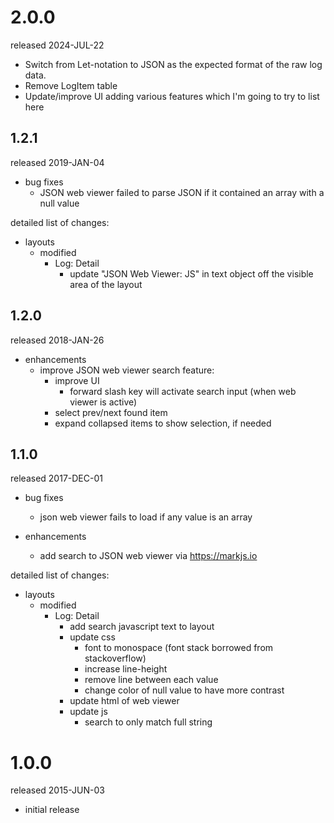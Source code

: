 # 2.0.0 #

released 2024-JUL-22

- Switch from Let-notation to JSON as the expected format of the raw log data.
- Remove LogItem table
- Update/improve UI adding various features which I'm going to try to list here



## 1.2.1 ##

released 2019-JAN-04

- bug fixes
	- JSON web viewer failed to parse JSON if it contained an array with a null value

detailed list of changes:
- layouts
	- modified
		- Log: Detail
			- update "JSON Web Viewer: JS" in text object off the visible area of the layout


## 1.2.0 ##

released 2018-JAN-26

- enhancements
	- improve JSON web viewer search feature:
		- improve UI
			- forward slash key will activate search input (when web viewer is active)
		- select prev/next found item
		- expand collapsed items to show selection, if needed


## 1.1.0 ##

released 2017-DEC-01

- bug fixes
	- json web viewer fails to load if any value is an array

- enhancements
	- add search to JSON web viewer via https://markjs.io

detailed list of changes:
- layouts
	- modified
		- Log: Detail
			- add search javascript text to layout
			- update css
				- font to monospace (font stack borrowed from stackoverflow)
				- increase line-height
				- remove line between each value
				- change color of null value to have more contrast
			- update html of web viewer
			- update js
				- search to only match full string


# 1.0.0 #

released 2015-JUN-03

- initial release
